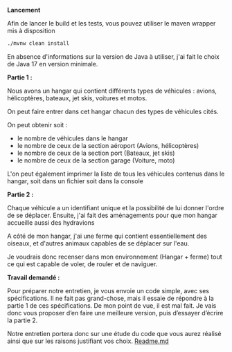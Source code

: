 **Lancement**

Afin de lancer le build et les tests, vous pouvez utiliser le maven wrapper mis à disposition

```bash
./mvnw clean install
```

En absence d'informations sur la version de Java à utiliser, j'ai fait le choix de Java 17 en version minimale.


**Partie 1 :**  
  
Nous avons un hangar qui contient différents types de véhicules : avions, hélicoptères, bateaux, jet skis, voitures et motos.     
    
On peut faire entrer dans cet hangar chacun des types de véhicules cités.     
    
On peut obtenir soit :   
  
 - le nombre de véhicules dans le hangar   
 - le nombre de ceux de la section aéroport (Avions, hélicoptères)    
 - le nombre de ceux de la section port (Bateaux, jet skis)    
 - le nombre de ceux de la section garage (Voiture, moto)  
  
L'on peut également imprimer la liste de tous les véhicules contenus dans le hangar, soit dans un fichier soit dans la console  
  
**Partie 2 :**  
  
Chaque véhicule a un identifiant unique et la possibilité de lui donner l'ordre de se déplacer. Ensuite, j'ai fait des aménagements pour que mon hangar accueille aussi des hydravions  
  
A côté de mon hangar, j'ai une ferme qui contient essentiellement des oiseaux, et d'autres animaux capables de se déplacer sur l'eau.   
  
Je voudrais donc recenser dans mon environnement (Hangar + ferme) tout ce qui est capable de voler, de rouler et de naviguer.


**Travail demandé :**

Pour préparer notre entretien, je vous envoie un code simple, avec ses spécifications. Il ne fait pas grand-chose, mais il essaie de répondre à la partie 1 de ces spécifications. De mon point de vue, il est mal fait. Je vais donc vous proposer d’en faire une meilleure version, puis d’essayer d’écrire la partie 2.

Notre entretien portera donc sur une étude du code que vous aurez réalisé ainsi que sur les raisons justifiant vos choix.
[Readme.md](Readme.md)